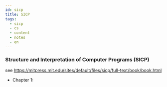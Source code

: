 ```yaml
---
id: sicp
title: SICP
tags:
  - sicp
  - cs
  - content
  - notes
  - en
---
```


### Structure and Interpretation of Computer Programs (SICP)
see https://mitpress.mit.edu/sites/default/files/sicp/full-text/book/book.html
- Chapter 1: 